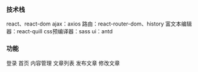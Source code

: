 ### 技术栈
react、react-dom
ajax：axios
路由：react-router-dom、history
富文本编辑器：react-quill
css预编译器：sass
ui：antd

### 功能
登录
首页
内容管理
    文章列表
    发布文章
    修改文章